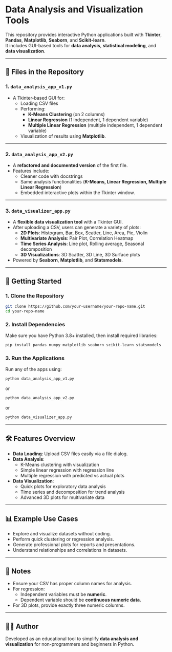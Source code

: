# Data Analysis and Visualization Tools

This repository provides interactive Python applications built with **Tkinter**, **Pandas**, **Matplotlib**, **Seaborn**, and **Scikit-learn**.  
It includes GUI-based tools for **data analysis**, **statistical modeling**, and **data visualization**.

---

## 📂 Files in the Repository

### 1. `data_analysis_app_v1.py`
- A Tkinter-based GUI for:
  - Loading CSV files
  - Performing:
    - **K-Means Clustering** (on 2 columns)
    - **Linear Regression** (1 independent, 1 dependent variable)
    - **Multiple Linear Regression** (multiple independent, 1 dependent variable)
  - Visualization of results using **Matplotlib**.

---

### 2. `data_analysis_app_v2.py`
- A **refactored and documented version** of the first file.
- Features include:
  - Cleaner code with docstrings
  - Same analysis functionalities (**K-Means, Linear Regression, Multiple Linear Regression**)
  - Embedded interactive plots within the Tkinter window.

---

### 3. `data_visualizer_app.py`
- A **flexible data visualization tool** with a Tkinter GUI.
- After uploading a CSV, users can generate a variety of plots:
  - **2D Plots**: Histogram, Bar, Box, Scatter, Line, Area, Pie, Violin
  - **Multivariate Analysis**: Pair Plot, Correlation Heatmap
  - **Time Series Analysis**: Line plot, Rolling average, Seasonal decomposition
  - **3D Visualizations**: 3D Scatter, 3D Line, 3D Surface plots
- Powered by **Seaborn**, **Matplotlib**, and **Statsmodels**.

---

## 🚀 Getting Started

### 1. Clone the Repository
```bash
git clone https://github.com/your-username/your-repo-name.git
cd your-repo-name
```

### 2. Install Dependencies
Make sure you have Python 3.8+ installed, then install required libraries:
```bash
pip install pandas numpy matplotlib seaborn scikit-learn statsmodels
```

### 3. Run the Applications
Run any of the apps using:
```bash
python data_analysis_app_v1.py
```
or
```bash
python data_analysis_app_v2.py
```
or
```bash
python data_visualizer_app.py
```

---

## 🛠️ Features Overview

- **Data Loading**: Upload CSV files easily via a file dialog.
- **Data Analysis**:
  - K-Means clustering with visualization
  - Simple linear regression with regression line
  - Multiple regression with predicted vs actual plots
- **Data Visualization**:
  - Quick plots for exploratory data analysis
  - Time series and decomposition for trend analysis
  - Advanced 3D plots for multivariate data

---

## 📊 Example Use Cases
- Explore and visualize datasets without coding.
- Perform quick clustering or regression analysis.
- Generate professional plots for reports and presentations.
- Understand relationships and correlations in datasets.

---

## 📝 Notes
- Ensure your CSV has proper column names for analysis.
- For regression:
  - Independent variables must be **numeric**.
  - Dependent variable should be **continuous numeric data**.
- For 3D plots, provide exactly three numeric columns.

---

## 👨‍💻 Author
Developed as an educational tool to simplify **data analysis and visualization** for non-programmers and beginners in Python.

